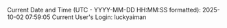 Current Date and Time (UTC - YYYY-MM-DD HH:MM:SS formatted): 2025-10-02 07:59:05
Current User's Login: luckyaiman
